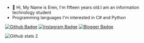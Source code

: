 - 👋 Hi, My Name is Eren, I'm fifteen years old.I am an information technology student
- Programming languages I'm interested in C# and Python

[![Github Badge](https://img.shields.io/badge/-Github-000?style=quare&labelColor=000&logo=Github&logoColor=white&link=link)](https://github.com/ErntiLo) 
[![Instagram Badge](https://img.shields.io/badge/-Instagram-C13584?style=flat-quare&labelColor=C13584&logo=instagram&logoColor=white&link=link)](https://instagram.com/ernbgg) 
[![Blogger Badge](https://img.shields.io/badge/-Blogger-FF9800?style=flat-quare&labelColor=FF9800&logo=Blogger&logoColor=white&link=link)](https://erntilo.blogspot.com/)


![Github stats 2](https://github-readme-stats.vercel.app/api?username=ErntiLo&show_icons=true&theme=radical)
